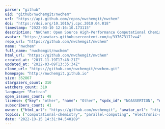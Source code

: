 ```yaml
---
parser: "github"
uid: "github/nwchemgit/nwchem"
url: "https://api.github.com/repos/nwchemgit/nwchem"
doi: "https://doi.org/10.1016/j.cpc.2010.04.018"
timestamp: "2022-03-10 12:16:10.173115"
description: "NWChem: Open Source High-Performance Computational Chemistry"
avatar: "https://avatars.githubusercontent.com/u/33767317?v=4"
repo_url: "https://github.com/nwchemgit/nwchem"
name: "nwchem"
full_name: "nwchemgit/nwchem"
html_url: "https://github.com/nwchemgit/nwchem"
created_at: "2017-11-19T17:48:21Z"
updated_at: "2022-03-09T13:35:34Z"
clone_url: "https://github.com/nwchemgit/nwchem.git"
homepage: "http://nwchemgit.github.io"
size: 352867
stargazers_count: 310
watchers_count: 310
language: "Fortran"
open_issues_count: 48
license: {"key": "other", "name": "Other", "spdx_id": "NOASSERTION", "url": null, "node_id": "MDc6TGljZW5zZTA="}
subscribers_count: 41
owner: {"html_url": "https://github.com/nwchemgit", "avatar_url": "https://avatars.githubusercontent.com/u/33767317?v=4", "login": "nwchemgit", "type": "User"}
topics: ["computational-chemistry", "parallel-computing", "electronic-structure-calculations", "molecular-simulation", "density-functional-theory", "nwchem", "chemistry", "hartree-fock", "quantum-chemistry"]
date: "2022-10-15 14:31:04.540189"
---
```

